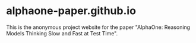 # alphaone-paper.github.io
This is the anonymous project website for the paper "AlphaOne: Reasoning Models Thinking Slow and Fast at Test Time". 
